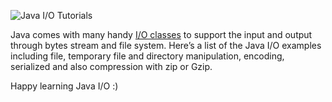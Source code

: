 
![Java I/O Tutorials](http://www.mkyong.com/wp-content/uploads/2010/06/java-io-tutorials.png)

Java comes with many handy [I/O classes](http://java.sun.com/j2se/1.4.2/docs/api/java/io/package-summary.html) to support the input and output through bytes stream and file system. Here’s a list of the Java I/O examples including file, temporary file and directory manipulation, encoding, serialized and also compression with zip or Gzip.

Happy learning Java I/O :)
